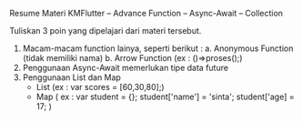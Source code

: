 Resume Materi KMFlutter – Advance Function – Async-Await – Collection

Tuliskan 3 poin yang dipelajari dari materi tersebut. 

1. Macam-macam function lainya, seperti berikut :
    a. Anonymous Function (tidak memiliki nama)
    b. Arrow Function (ex : ()=>proses();)
2. Penggunaan Async-Await memerlukan tipe data future
3. Penggunaan List dan Map
    * List (ex : var scores = [60,30,80];)
    * Map (
    ex : 
    var student = {};
    student['name'] = 'sinta';
    student['age] = 17;
    )
